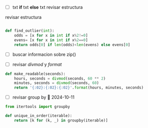 - [ ] txt     **if**  txt **else** txt 
revisar estructura

revisar estructura
```python

def find_outlier(int):
    odds = [x for x in int if x%2!=0]
    evens= [x for x in int if x%2==0]
    return odds[0] if len(odds)<len(evens) else evens[0]
```



- [ ]   buscar informacion sobre zip() 

- [ ] revisar _divmod_ y _format_
```python
def make_readable(seconds):
    hours, seconds = divmod(seconds, 60 ** 2)
    minutes, seconds = divmod(seconds, 60)
    return '{:02}:{:02}:{:02}'.format(hours, minutes, seconds)
```

- [ ] revisar group by 🛫 2024-10-11
```python
from itertools import groupby

def unique_in_order(iterable):
    return [k for (k, _) in groupby(iterable)]

```


